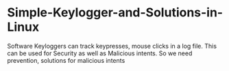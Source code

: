 # Simple-Keylogger-and-Solutions-in-Linux
Software Keyloggers can track keypresses, mouse clicks in a log file. This can be used for Security as well as Malicious intents. So we need prevention, solutions for malicious intents
